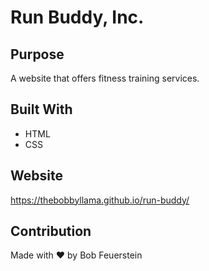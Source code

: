 # Run Buddy, Inc.

## Purpose
A website that offers fitness training services.

## Built With
* HTML
* CSS

## Website
https://thebobbyllama.github.io/run-buddy/

## Contribution
Made with ❤️ by Bob Feuerstein

